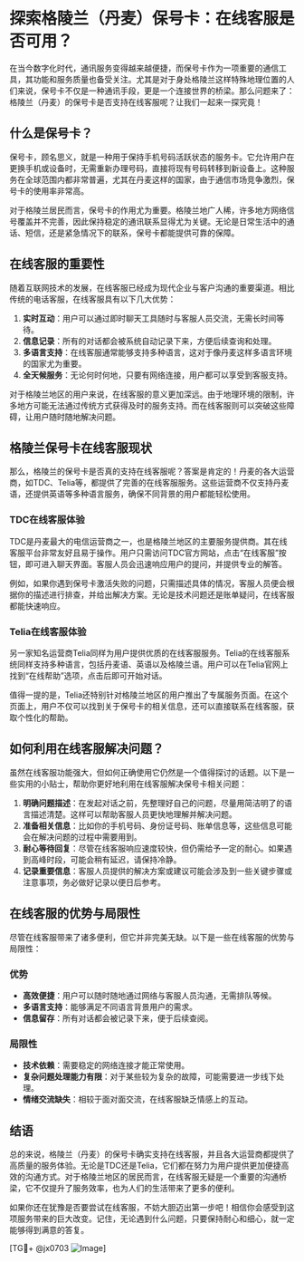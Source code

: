 # 探索格陵兰（丹麦）保号卡：在线客服是否可用？

在当今数字化时代，通讯服务变得越来越便捷，而保号卡作为一项重要的通信工具，其功能和服务质量也备受关注。尤其是对于身处格陵兰这样特殊地理位置的人们来说，保号卡不仅是一种通讯手段，更是一个连接世界的桥梁。那么问题来了：格陵兰（丹麦）的保号卡是否支持在线客服呢？让我们一起来一探究竟！

## 什么是保号卡？

保号卡，顾名思义，就是一种用于保持手机号码活跃状态的服务卡。它允许用户在更换手机或设备时，无需重新办理号码，直接将现有号码转移到新设备上。这种服务在全球范围内都非常普遍，尤其在丹麦这样的国家，由于通信市场竞争激烈，保号卡的使用率非常高。

对于格陵兰居民而言，保号卡的作用尤为重要。格陵兰地广人稀，许多地方网络信号覆盖并不完善，因此保持稳定的通讯联系显得尤为关键。无论是日常生活中的通话、短信，还是紧急情况下的联系，保号卡都能提供可靠的保障。

## 在线客服的重要性

随着互联网技术的发展，在线客服已经成为现代企业与客户沟通的重要渠道。相比传统的电话客服，在线客服具有以下几大优势：

1. **实时互动**：用户可以通过即时聊天工具随时与客服人员交流，无需长时间等待。
2. **信息记录**：所有的对话都会被系统自动记录下来，方便后续查询和处理。
3. **多语言支持**：在线客服通常能够支持多种语言，这对于像丹麦这样多语言环境的国家尤为重要。
4. **全天候服务**：无论何时何地，只要有网络连接，用户都可以享受到客服支持。

对于格陵兰地区的用户来说，在线客服的意义更加深远。由于地理环境的限制，许多地方可能无法通过传统方式获得及时的服务支持。而在线客服则可以突破这些障碍，让用户随时随地解决问题。

## 格陵兰保号卡在线客服现状

那么，格陵兰的保号卡是否真的支持在线客服呢？答案是肯定的！丹麦的各大运营商，如TDC、Telia等，都提供了完善的在线客服服务。这些运营商不仅支持丹麦语，还提供英语等多种语言服务，确保不同背景的用户都能轻松使用。

### TDC在线客服体验

TDC是丹麦最大的电信运营商之一，也是格陵兰地区的主要服务提供商。其在线客服平台非常友好且易于操作。用户只需访问TDC官方网站，点击“在线客服”按钮，即可进入聊天界面。客服人员会迅速响应用户的提问，并提供专业的解答。

例如，如果你遇到保号卡激活失败的问题，只需描述具体的情况，客服人员便会根据你的描述进行排查，并给出解决方案。无论是技术问题还是账单疑问，在线客服都能快速响应。

### Telia在线客服体验

另一家知名运营商Telia同样为用户提供优质的在线客服服务。Telia的在线客服系统同样支持多种语言，包括丹麦语、英语以及格陵兰语。用户可以在Telia官网上找到“在线帮助”选项，点击后即可开始对话。

值得一提的是，Telia还特别针对格陵兰地区的用户推出了专属服务页面。在这个页面上，用户不仅可以找到关于保号卡的相关信息，还可以直接联系在线客服，获取个性化的帮助。

## 如何利用在线客服解决问题？

虽然在线客服功能强大，但如何正确使用它仍然是一个值得探讨的话题。以下是一些实用的小贴士，帮助你更好地利用在线客服解决保号卡相关问题：

1. **明确问题描述**：在发起对话之前，先整理好自己的问题，尽量用简洁明了的语言描述清楚。这样可以帮助客服人员更快地理解并解决问题。
2. **准备相关信息**：比如你的手机号码、身份证号码、账单信息等，这些信息可能会在解决问题的过程中需要用到。
3. **耐心等待回复**：尽管在线客服响应速度较快，但仍需给予一定的耐心。如果遇到高峰时段，可能会稍有延迟，请保持冷静。
4. **记录重要信息**：客服人员提供的解决方案或建议可能会涉及到一些关键步骤或注意事项，务必做好记录以便日后参考。

## 在线客服的优势与局限性

尽管在线客服带来了诸多便利，但它并非完美无缺。以下是一些在线客服的优势与局限性：

### 优势

- **高效便捷**：用户可以随时随地通过网络与客服人员沟通，无需排队等候。
- **多语言支持**：能够满足不同语言背景用户的需求。
- **信息留存**：所有对话都会被记录下来，便于后续查阅。

### 局限性

- **技术依赖**：需要稳定的网络连接才能正常使用。
- **复杂问题处理能力有限**：对于某些较为复杂的故障，可能需要进一步线下处理。
- **情绪交流缺失**：相较于面对面交流，在线客服缺乏情感上的互动。

## 结语

总的来说，格陵兰（丹麦）的保号卡确实支持在线客服，并且各大运营商都提供了高质量的服务体验。无论是TDC还是Telia，它们都在努力为用户提供更加便捷高效的沟通方式。对于格陵兰地区的居民而言，在线客服无疑是一个重要的沟通桥梁，它不仅提升了服务效率，也为人们的生活带来了更多的便利。

如果你还在犹豫是否要尝试在线客服，不妨大胆迈出第一步吧！相信你会感受到这项服务带来的巨大改变。记住，无论遇到什么问题，只要保持耐心和细心，就一定能够得到满意的答复。

[TG💪+ @jx0703 ![Image](https://github.com/user-attachments/assets/dbca1d08-cadb-493c-b0ec-ad6f7a83f270)]